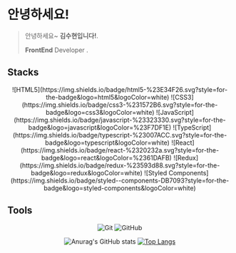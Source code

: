 # 안녕하세요!  

> 안녕하세요~ <strong>김수현입니다!</strong>. 
> 
> <strong>FrontEnd</strong> Developer .


<div >
  
  ## <strong>Stacks</strong>
  <div align=center>
  ![HTML5](https://img.shields.io/badge/html5-%23E34F26.svg?style=for-the-badge&logo=html5&logoColor=white)
  ![CSS3](https://img.shields.io/badge/css3-%231572B6.svg?style=for-the-badge&logo=css3&logoColor=white)
  ![JavaScript](https://img.shields.io/badge/javascript-%23323330.svg?style=for-the-badge&logo=javascript&logoColor=%23F7DF1E)
  ![TypeScript](https://img.shields.io/badge/typescript-%23007ACC.svg?style=for-the-badge&logo=typescript&logoColor=white)
  ![React](https://img.shields.io/badge/react-%2320232a.svg?style=for-the-badge&logo=react&logoColor=%2361DAFB)
  ![Redux](https://img.shields.io/badge/redux-%23593d88.svg?style=for-the-badge&logo=redux&logoColor=white)
  ![Styled Components](https://img.shields.io/badge/styled--components-DB7093?style=for-the-badge&logo=styled-components&logoColor=white)
  </div>
  
  ## Tools
  <div align=center>
  
  ![Git](https://img.shields.io/badge/git-%23F05033.svg?style=for-the-badge&logo=git&logoColor=white)
  ![GitHub](https://img.shields.io/badge/github-%23121011.svg?style=for-the-badge&logo=github&logoColor=white)
    </div>


  <div align=center>
    
![Anurag's GitHub stats](https://github-readme-stats.vercel.app/api?username=BobbyKJH&show_icons=true&theme=transparent)
[![Top Langs](https://github-readme-stats.vercel.app/api/top-langs/?username=BobbyKJH&layout=donut)](https://github.com/anuraghazra/github-readme-stats)

  </div>
